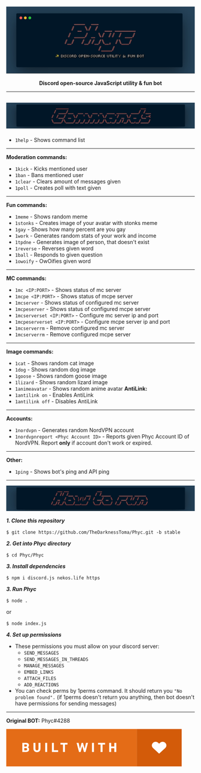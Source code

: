  
 ​![​Header​](images/header.jpg)
<p align=center><b>Discord open-source JavaScript utility & fun bot</b></p>

---
​![​Commands​](images/commands.jpg)
---
- `1help` - Shows command list
---
**Moderation commands:**
- `1kick` - Kicks mentioned user
- `1ban` - Bans mentioned user
- `1clear` - Clears amount of messages given
- `1poll` - Creates poll with text given
---
**Fun commands:**
- `1meme` - Shows random meme
- `1stonks` - Creates image of your avatar with stonks meme
- `1gay` - Shows how many percent are you gay
- `1work` - Generates random stats of your work and income
- `1tpdne` - Generates image of person, that doesn't exist
- `1reverse` - Reverses given word
- `1ball` - Responds to given question
- `1owoify` - OwOifies given word
---
**MC commands:**
- `1mc <IP:PORT>` - Shows status of mc server
- `1mcpe <IP:PORT>` - Shows status of mcpe server
- `1mcserver` - Shows status of configured mc server
- `1mcpeserver` - Shows status of configured mcpe server
- `1mcserverset <IP:PORT>` - Configure mc server ip and port
- `1mcpeserverset <IP:PORT>` - Configure mcpe server ip and port
- `1mcserverrm` - Remove configured mc server
- `1mcserverrm` - Remove configured mcpe server
---
**Image commands:**
- `1cat` - Shows random cat image
- `1dog` - Shows random dog image
- `1goose` - Shows random goose image
- `1lizard` - Shows random lizard image
- `1animeavatar` - Shows random anime avatar
**AntiLink:**
- `1antilink on` - Enables AntiLink
- `1antilink off` - Disables AntiLink
---
**Accounts:**
- `1nordvpn` - Generates random NordVPN account
- `1nordvpnreport <Phyc Account ID>` - Reports given Phyc Account ID of NordVPN. Report **only** if account don't work or expired. 
---
**Other:**
- `1ping` - Shows bot's ping and API ping
---

​![​How to run​](images/howtorun.jpg)

***1. Clone this repository***
```
$ git clone https://github.com/TheDarknessToma/Phyc.git -b stable
```
***2. Get into Phyc directory***
```
$ cd Phyc/Phyc
```
***3. Install dependencies***
```
$ npm i discord.js nekos.life https
```
***3. Run Phyc***
```
$ node .
```
or
```
$ node index.js
```

***4. Set up permissions***
- These permissions you must allow on your discord server:
  - `SEND_MESSAGES`
  - `SEND_MESSAGES_IN_THREADS`
  - `MANAGE_MESSAGES`
  - `EMBED_LINKS`
  - `ATTACH_FILES`
  - `ADD_REACTIONS`
- You can check perms by 1perms command. It should return you `"No problem found".`
(if 1perms doesn't return you anything, then bot doesn't have permissions for sending messages)
---
**Original BOT:** Phyc#4288


​![​Built with love​](images/featured-built-with-love.svg) 
